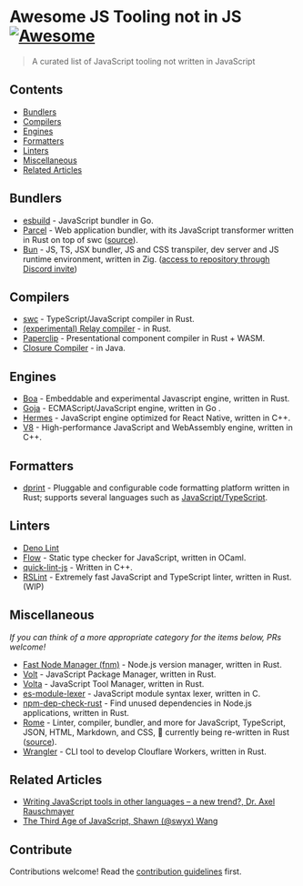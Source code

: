 # Awesome JS Tooling not in JS [![Awesome](https://awesome.re/badge.svg)](https://awesome.re)

> A curated list of JavaScript tooling not written in JavaScript


## Contents

- [Bundlers](#bundlers)
- [Compilers](#compilers)
- [Engines](#engines)
- [Formatters](#formatters)
- [Linters](#linters)
- [Miscellaneous](#miscellaneous)
- [Related Articles](#related-articles)

## Bundlers

- [esbuild](https://esbuild.github.io/getting-started/) - JavaScript bundler in Go.
- [Parcel](https://parceljs.org) - Web application bundler, with its JavaScript transformer written in Rust on top of swc ([source](https://parceljs.org/blog/beta3/)).
- [Bun](https://github.com/Jarred-Sumner/bun) - JS, TS, JSX bundler, JS and CSS transpiler, dev server and JS runtime environment, written in Zig. ([access to repository through Discord invite](https://twitter.com/jarredsumner/status/1444036635239215106?s=20))

## Compilers

- [swc](https://github.com/swc-project/swc) - TypeScript/JavaScript compiler in Rust.
- [(experimental) Relay compiler](https://github.com/facebook/relay/tree/master/compiler) - in Rust.
- [Paperclip](https://paperclip.dev/) - Presentational component compiler in Rust + WASM.
- [Closure Compiler](https://github.com/google/closure-compiler) - in Java.

## Engines

- [Boa](https://github.com/boa-dev/boa) - Embeddable and experimental Javascript engine, written in Rust.
- [Goja](https://github.com/dop251/goja) - ECMAScript/JavaScript engine, written in Go .
- [Hermes](https://hermesengine.dev/) - JavaScript engine optimized for React Native, written in C++.
- [V8](https://v8.dev/) - High-performance JavaScript and WebAssembly engine, written in C++.


## Formatters

- [dprint](https://dprint.dev) - Pluggable and configurable code formatting platform written in Rust; supports several languages such as [JavaScript/TypeScript](https://dprint.dev/plugins/typescript/).

## Linters

- [Deno Lint](https://github.com/denoland/deno_lint)
- [Flow](https://flow.org/) - Static type checker for JavaScript, written in OCaml.
- [quick-lint-js](https://quick-lint-js.com/) - Written in C++.
- [RSLint](https://github.com/rslint/rslint) - Extremely fast JavaScript and TypeScript linter, written in Rust. (WIP)

## Miscellaneous

_If you can think of a more appropriate category for the items below, PRs welcome!_

- [Fast Node Manager (fnm)](https://github.com/Schniz/fnm) - Node.js version manager, written in Rust.
- [Volt](https://github.com/voltpkg/volt) - JavaScript Package Manager, written in Rust.
- [Volta](https://volta.sh/) - JavaScript Tool Manager, written in Rust.
- [es-module-lexer](https://github.com/guybedford/es-module-lexer) - JavaScript module syntax lexer, written in C.
- [npm-dep-check-rust](https://github.com/saiumesh535/npm-dep-chek-rust) - Find unused dependencies in Node.js applications, written in Rust.
- [Rome](https://rome.tools) - Linter, compiler, bundler, and more for JavaScript, TypeScript, JSON, HTML, Markdown, and CSS, 🚧 currently being re-written in Rust ([source](https://rome.tools/blog/2021/09/21/rome-will-be-rewritten-in-rust)).
- [Wrangler](https://github.com/cloudflare/wrangler) - CLI tool to develop Clouflare Workers, written in Rust.

## Related Articles

- [Writing JavaScript tools in other languages – a new trend?, Dr. Axel Rauschmayer](https://2ality.com/2020/10/js-plus-other-languages.html)
- [The Third Age of JavaScript, Shawn (@swyx) Wang](https://www.swyx.io/js-third-age/)

## Contribute

Contributions welcome! Read the [contribution guidelines](CONTRIBUTING.md) first.

